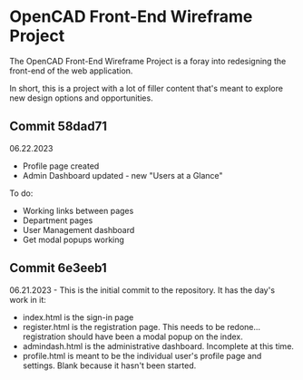 # OpenCAD Front-End Wireframe Project

The OpenCAD Front-End Wireframe Project is a foray into redesigning the front-end of the web application.

In short, this is a project with a lot of filler content that's meant to explore new design options and opportunities.


## Commit 58dad71

06.22.2023

- Profile page created
- Admin Dashboard updated - new "Users at a Glance"

To do:
- Working links between pages
- Department pages
- User Management dashboard
- Get modal popups working


## Commit 6e3eeb1

06.21.2023 - This is the initial commit to the repository. It has the day's work in it:

- index.html is the sign-in page
- register.html is the registration page. This needs to be redone... registration should have been a modal popup on the index.
- admindash.html is the administrative dashboard. Incomplete at this time.
- profile.html is meant to be the individual user's profile page and settings. Blank because it hasn't been started.
